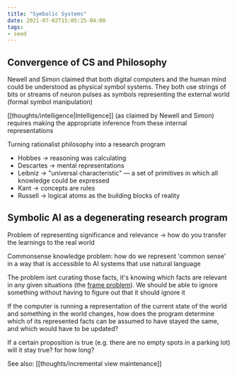 ```yaml
---
title: "Symbolic Systems"
date: 2021-07-02T15:05:25-04:00
tags:
- seed
---
```


## Convergence of CS and Philosophy
Newell and Simon claimed that both digital computers and the human mind could be understood as physical symbol systems. They both use strings of bits or streams of neuron pulses as symbols representing the external world (formal symbol manipulation)

[[thoughts/intelligence|Intelligence]] (as claimed by Newell and Simon) requires making the appropriate inference from these internal representations

Turning rationalist philosophy into a research program
-   Hobbes → reasoning was calculating
-   Descartes → mental representations
-   Leibniz → "universal characteristic" — a set of primitives in which all knowledge could be expressed
-   Kant → concepts are rules
-   Russell → logical atoms as the building blocks of reality

## Symbolic AI as a degenerating research program
Problem of representing significance and relevance → how do you transfer the learnings to the real world

Commonsense knowledge problem: how do we represent 'common sense' in a way that is accessible to AI systems that use natural language

The problem isnt curating those facts, it's knowing which facts are relevant in any given situations (the [frame problem](thoughts/frame%20problem.md)). We should be able to ignore something without having to figure out that it should ignore it

If the computer is running a representation of the current state of the world and something in the world changes, how does the program determine which of its represented facts can be assumed to have stayed the same, and which would have to be updated?

If a certain proposition is true (e.g. there are no empty spots in a parking lot) will it stay true? for how long?

See also: [[thoughts/incremental view maintenance]]